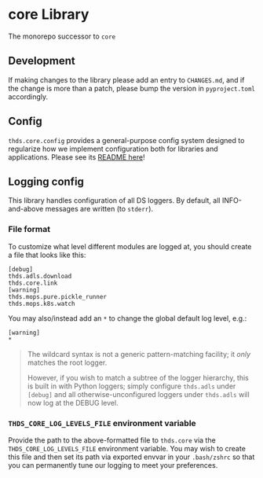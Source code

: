 # core Library

The monorepo successor to `core`

## Development

If making changes to the library please add an entry to `CHANGES.md`, and if the change is more than a
patch, please bump the version in `pyproject.toml` accordingly.

## Config

`thds.core.config` provides a general-purpose config system designed to regularize how we implement
configuration both for libraries and applications. Please see its [README here](src/thds/core/CONFIG.md)!

## Logging config

This library handles configuration of all DS loggers. By default, all INFO-and-above messages are written
(to `stderr`).

### File format

To customize what level different modules are logged at, you should create a file that looks like this:

```
[debug]
thds.adls.download
thds.core.link
[warning]
thds.mops.pure.pickle_runner
thds.mops.k8s.watch
```

You may also/instead add an `*` to change the global default log level, e.g.:

```
[warning]
*
```

> The wildcard syntax is not a generic pattern-matching facility; it _only_ matches the root logger.
>
> However, if you wish to match a subtree of the logger hierarchy, this is built in with Python loggers;
> simply configure `thds.adls` under `[debug]` and all otherwise-unconfigured loggers under `thds.adls`
> will now log at the DEBUG level.

### `THDS_CORE_LOG_LEVELS_FILE` environment variable

Provide the path to the above-formatted file to `thds.core` via the `THDS_CORE_LOG_LEVELS_FILE`
environment variable. You may wish to create this file and then set its path via exported envvar in your
`.bash/zshrc` so that you can permanently tune our logging to meet your preferences.
